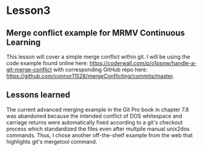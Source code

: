 # Lesson3
## Merge conflict example for MRMV Continuous Learning
This lesson will cover a simple merge conflict within git. I will be using the code example found online here: https://coderwall.com/p/o1psnw/handle-a-git-merge-conflict with corresponding GitHub repo here: https://github.com/connor11528/mergeConflicting/commits/master.

## Lessons learned
The current advanced merging example in the Git Pro book in chapter 7.8 was abandoned because the intended conflict of DOS whitespace and carriage returns were automatically fixed according to a git's checkout process which standardized the files even after multpile manual unix2dos commands. Thus, I chose another off-the-shelf example from the web that highlights git's mergetool command.
